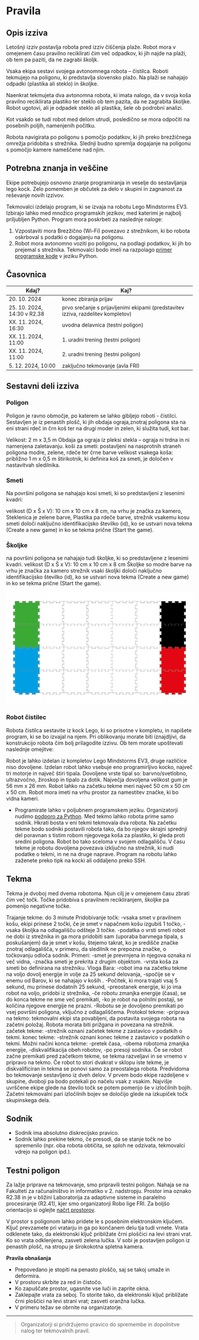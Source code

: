 Pravila
================================

## Opis izziva

Letošnji izziv postavlja robota pred izziv čiščenja plaže. Robot mora v omejenem času pravilno reciklirati čim več odpadkov, ki jih najde na plaži, ob tem pa paziti, da ne zagrabi školjk.

Vsaka ekipa sestavi svojega avtonomnega robota – čistilca. Roboti tekmujejo na poligonu, ki predstavlja slovensko plažo. Na plaži se nahajajo odpadki (plastika ali steklo) in školjke.

Naenkrat tekmujeta dva avtonomna robota, ki imata nalogo, da v svoja koša pravilno reciklirata plastiko ter steklo ob tem pazita, da ne zagrabita školjke. Robot ugotovi, ali je odpadek steklo ali plastika, šele ob podrobni analizi.

Kot vsakdo se tudi robot med delom utrudi, posledično se mora odpočiti na posebnih poljih, namenjenih počitku.

Robota navigirata po poligonu s pomočjo podatkov, ki jih preko brezžičnega omrežja pridobita s strežnika. Slednji budno spremlja dogajanje na poligonu s pomočjo kamere nameščene nad njim.

## Potrebna znanja in veščine

Ekipe potrebujejo osnovno znanje programiranja in veselje do sestavljanja lego kock. Zelo pomemben je občutek za delo v skupini in zagnanost za reševanje novih izzivov.

Tekmovalci izdelajo program, ki se izvaja na robotu Lego Mindstorms EV3. Izbirajo lahko med množico programskih jezikov, med katerimi je najbolj priljubljen Python. Program mora poskrbeti za naslednje naloge:

1. Vzpostaviti mora Brezžično (Wi-Fi) povezavo z strežnikom, ki bo robota oskrboval s podatki o dogajanju na poligonu.
2. Robot mora avtonomno voziti po poligonu, na podlagi podatkov, ki jih bo prejemal s strežnika. Tekmovalci bodo imeli na razpolago [primer programske kode](https://github.com/RoboLiga/ev3-nabiralec) v jeziku Python.

## Časovnica

| **Kdaj?** | **Kaj?** |
| --- | --- |
| 20. 10. 2024 | konec zbiranja prijav |
| 25. 10. 2024, 14:30 v R2.38 | prvo srečanje s prijavljenimi ekipami (predstavitev izziva, razdelitev kompletov) |
| XX. 11. 2024, 16:30 | uvodna delavnica (testni poligon)|
| XX. 11. 2024, 11:00 | 1. uradni trening (testni poligon) |
| XX. 11. 2024, 11:00 | 2. uradni trening (testni poligon) |
| 5. 12. 2024, 10:00 | zaključno tekmovanje (avla FRI) |

## Sestavni deli izziva

### Poligon

Poligon je ravno območje, po katerem se lahko gibljejo roboti - čistilci. Sestavljen je iz penastih plošč, ki jih obdaja ograja,znotraj poligona sta na eni strani rdeč in črn koš ter na drugi moder in zelen, ki služita tudi, kot bar.

Velikost: 2 m x 3,5 m
Obdaja ga ograja iz pleksi stekla – ograja ni trdna in ni namenjena zaletavanju.
koši za smeti:
postavljeni na nasprotnih straneh poligona
modre, zelene, rdeče ter črne barve
velikost vsakega koša: približno 1 m x 0,5 m
štirikotnik, ki definira koš za smeti, je določen v nastavitvah sledilnika.

### Smeti
Na površini poligona se nahajajo kosi smeti, ki so predstavljeni z lesenimi kvadri:

velikost (D x Š x V): 10 cm x 10 cm x 8 cm,
na vrhu je značka za kamero,
Steklenica je zelene barve, Plastika pa rdeče barve,
strežnik vsakemu kosu smeti določi naključno identifikacijsko številko (id),
ko se ustvari nova tekma (Create a new game) in
ko se tekma prične (Start the game).

### Školjke
na površini poligona se nahajajo tudi školjke, ki so predstavljene z lesenimi kvadri.
velikost (D x Š x V): 10 cm x 10 cm x 8 cm
Školjke so modre barve
na vrhu je značka za kamero
strežnik vsaki školjki določi naključno identifikacijsko številko (id),
ko se ustvari nova tekma (Create a new game) in
ko se tekma prične (Start the game).



![Poligon-plaža](https://github.com/OnlyHans/roboliga-meta/blob/master/poligon.png)


### Robot čistilec
Robota čistilca sestavite iz kock Lego, ki so prisotne v kompletu, in napišete program, ki se bo izvajal na njem. Pri oblikovanju morate biti iznajdljivi, da konstrukcijo robota čim bolj prilagodite izzivu. Ob tem morate upoštevati naslednje omejitve:

Robot je lahko izdelan iz kompletov Lego Mindstorms EV3, druge različice niso dovoljene.
Izdelan robot lahko vsebuje eno programirljivo kocko, največ tri motorje in največ štiri tipala. Dovoljene vrste tipal so: barvno/svetlobno, ultrazvočno, žiroskop in tipalo za dotik.
Največja dovoljena velikost gum je 56 mm x 26 mm.
Robot lahko na začetku tekme meri največ 50 cm x 50 cm x 50 cm.
Robot mora imeti na vrhu prostor za namestitev značke, ki bo vidna kameri.
- Programirate lahko v poljubnem programskem jeziku. Organizatorji nudimo [podporo za Python](https://github.com/RoboLiga/ev3-nabiralec).
Med tekmo lahko robota prime samo sodnik.
Hkrati bosta v eni tekmi tekmovala dva robota.
Na začetku tekme bodo sodniki postavili robota tako, da bo njegov skrajni sprednji del poravnan s tistim robom njegovega koša za plastiko, ki gleda proti sredini poligona. Robot bo tako sceloma v svojem odlagališču.
V času tekme je robotu dovoljena povezava izključno na strežnik, ki nudi podatke o tekmi, in ne na druge naprave.
Program na robotu lahko zaženete preko tipk na kocki ali oddaljeno preko SSH.

## Tekma

Tekma je dvoboj med dvema robotoma. Njun cilj je v omejenem času zbrati čim več točk. Točke pridobiva s pravilnem recikliranjem, školjke pa pomenijo negativne točke.

Trajanje tekme: do 3 minute
Pridobivanje točk:
  -vsaka smet v pravilnem košu, ekipi prinese 2 točki, če je smet v napačnem košu izgubiš 1 točko,
  -vsaka školjka na odlagališču odšteje 3 točke.
  -podatka o vrsti smeti robot ne dobi iz strežnika in ga mora pridobiti sam (uporaba barvnega   tipala, s poskušanjem)
  da je smet v košu, štejemo takrat, ko je središče značke znotraj odlagališča,
  v primeru, da sledilnik ne prepozna značke, o točkovanju odloča sodnik. 
  Primeri:
    -smet je prevrnjena in njegova oznaka ni več vidna,
    -značka smeti je prekrita z drugim objektom.
    -vrsta koša za smeti bo definirana na strežniku.
Vloga Bara:
  -robot ima na začetku tekme na voljo dovolj energije in volje za 25 sekund delovanja,
  -spočije se v enemu od Barov, ki se nahajajo v koših .
  -Počitek, ki mora trajati vsaj 5 sekund, mu prinese dodatnih 25 sekund,
  -preostanek energije, ki jo ima robot na voljo, pridobi iz strežnika,
  -če robotu zmanjka energije (časa), se do konca tekme ne sme več premikati,
  -ko je robot na polnilni postaji, se količina njegove energije ne prazni.
  -Robotu se je dovoljeno premikati po vsej površini poligona, vključno z odlagališčema.
Protokol tekme:
  -priprava na tekmo: tekmovalni ekipi sta povabljeni, da postavita svojega robota na začetni     položaj. Robota morata biti prižgana in povezana na strežnik.
začetek tekme: 
  -strežnik oznani začetek tekme z zastavico v podatkih o tekmi.
konec tekme: 
  -strežnik oznani konec tekme z zastavico v podatkih o tekmi. Možni načini 
    konca tekme:
      -pretek časa,
      -obema robotoma zmanjka energije,
      -diskvalifikacija obeh robotov, 
      -po presoji sodnika.
Če se robot začne premikati pred začetkom tekme, se tekma razveljavi in se vrnemo v pripravo na tekmo. Če robot to stori dvakrat v sklopu iste tekme, je diskvalificiran in tekma se ponovi samo za preostalega robota.
Predvidoma bo tekmovanje sestavljeno iz dveh delov. V prvem bodo ekipe razdeljene v skupine, dvoboji pa bodo potekali po načelu vsak z vsakim. Najvišje uvrščene ekipe glede na število točk se potem pomerijo še v izločilnih bojih. Začetni tekmovalni pari izločilnih bojev se določijo glede na izkupiček točk skupinskega dela.

## Sodnik

- Sodnik ima absolutno diskrecijsko pravico.
- Sodnik lahko prekine tekmo, če presodi, da se stanje točk ne bo spremenilo (npr. oba robota obtičita, se sploh ne odzivata, tekmovalci vdrejo na poligon ipd.).

## Testni poligon

Za lažje priprave na tekmovanje, smo pripravili testni poligon. Nahaja se na Fakulteti za računalništvo in informatiko v 2. nadstropju. Prostor ima oznako R2.38 in je v bližini Laboratorija za adaptivne sisteme in paralelno procesiranje (R2.41), kjer smo organizatorji Robo lige FRI. Za boljšo orientacijo si oglejte [načrt prostorov](https://github.com/RoboLiga/roboliga-meta/raw/master/Na%C4%8Drt_FRI_2nadstropje.pdf).

V prostor s poligonom lahko pridete le s posebnim elektronskim ključem. Ključ prevzamete pri vratarju in ga po končanem delu tja tudi vrnete. Vrata odklenete tako, da elektronski ključ približate črni ploščici na levi strani vrat. Ko so vrata odklenjena, zasveti zelena lučka. V sobi je postavljen poligon iz penastih plošč, na stropu je širokokotna spletna kamera.

**Pravila obnašanja**
- Prepovedano je stopiti na penasto ploščo, saj se takoj umaže in deformira.
- V prostoru skrbite za red in čistočo.
- Ko zapuščate prostor, ugasnite vse luči in zaprite okna.
- Zaklepajte vrata za seboj. To storite tako, da elektronski ključ približate črni ploščici na levi strani vrat; zasveti oranžna lučka.
- V primeru težav se obrnite na organizatorje.


--------------------------
> Organizatorji si pridržujemo pravico do spremembe in dopolnitve nalog ter tekmovalnih pravil.

